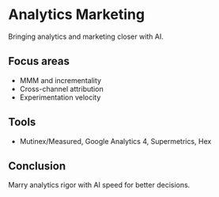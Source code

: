 # Analytics Marketing

Bringing analytics and marketing closer with AI.

## Focus areas
- MMM and incrementality
- Cross-channel attribution
- Experimentation velocity

## Tools
- Mutinex/Measured, Google Analytics 4, Supermetrics, Hex

## Conclusion
Marry analytics rigor with AI speed for better decisions.
